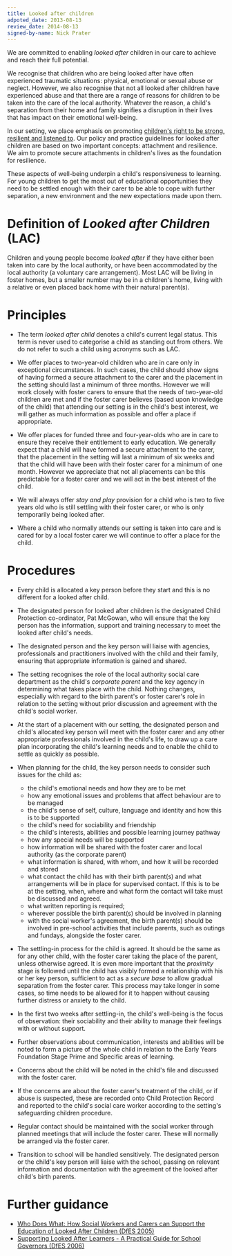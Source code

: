 ```yaml
---
title: Looked after children
adpoted_date: 2013-08-13
review_date: 2014-08-13
signed-by-name: Nick Prater
---
```

We are committed to enabling _looked after_ children in our care to achieve and 
reach their full potential.

We recognise that children who are being looked after have often experienced traumatic situations:
physical, emotional or sexual abuse or neglect. However, we also recognise that not all looked after 
children have experienced abuse and that there are a range of reasons for children to be taken into the 
care of the local authority. Whatever the reason, a child's separation from their home and family signifies 
a disruption in their lives that has impact on their emotional well-being.

In our setting, we place emphasis on promoting 
[children's right to be strong, resilient and listened to](/policies/child_rights_and_entitlements.html).
Our policy and practice guidelines for looked after children are based on two important concepts: 
attachment and resilience. We aim to promote secure attachments in children's lives as the 
foundation for resilience. 

These aspects of well-being underpin a child's responsiveness to learning. For young children to get the most out of 
educational opportunities they need to be settled enough with their carer to be able to cope with further 
separation, a new environment and the new expectations made upon them.


# Definition of _Looked after Children_ (LAC) #
Children and young people become _looked after_ if they have 
either been taken into care by the local authority, or have been accommodated by the local authority (a 
voluntary care arrangement). Most LAC will be living in foster homes, but a smaller number may be in a 
children's home, living with a relative or even placed back home with their natural parent(s).

# Principles #
* The term _looked after child_ denotes a child's current legal status. This term is never used to 
categorise a child as standing out from others. We do not refer to such a child using acronyms such 
as LAC.

* We offer places to two-year-old children who are in care only in exceptional circumstances. In such cases, 
the child should show signs of having formed a secure attachment to the carer and the
placement in the setting should last a minimum of three months. However we will work closely with foster 
carers to ensure that the needs of two-year-old children are met and if the foster carer believes 
(based upon knowledge of the child) that attending our setting is in the 
child's best interest, we will gather as much information as possible and offer a place if appropriate.

* We offer places for funded three and four-year-olds who are in care to ensure they receive their 
entitlement to early education. We generally expect that a child will have formed a secure attachment to the 
carer, that the placement in the setting will last a minimum of six weeks and that the child will have been with their
foster carer for a minimum of one month. However we appreciate that not all placements can be this predictable 
for a foster carer and we will act in the best interest of the child.

* We will always offer _stay and play_ provision for a child who is two to five years old who is still 
settling with their foster carer, or who is only temporarily being looked after.

* Where a child who normally attends our setting is taken into care and is cared for by a local foster 
carer we will continue to offer a place for the child.


# Procedures 

* Every child is allocated a key person before they start and this is no different for a looked after child.

* The designated person for looked after children is the designated Child Protection co-ordinator, Pat McGowan,
who will ensure that the key person has the information, support and training necessary to meet the looked after child's needs.

* The designated person and the key person will liaise with agencies, professionals and practitioners involved 
with the child and their family, ensuring that appropriate information is gained and shared.

* The setting recognises the role of the local authority social care department as the child's _corporate 
parent_ and the key agency in determining what takes place with the child. Nothing changes, 
especially with regard to the birth parent's or foster carer's role in relation to the setting without prior 
discussion and agreement with the child's social worker.

* At the start of a placement with our setting, the designated person and child's allocated key person will meet with the 
foster carer and any other appropriate professionals involved in the child's life, to draw up a care plan
incorporating the child's learning needs and to enable the child to settle as quickly as possible.

* When planning for the child, the key person needs to consider such issues for the child as:

    * the child's emotional needs and how they are to be met
    * how any emotional issues and problems that affect behaviour are to be managed
    * the child's sense of self, culture, language and identity and how this is to be supported
    * the child's need for sociability and friendship
    * the child's interests, abilities and possible learning journey pathway
    * how any special needs will be supported
    * how information will be shared with the foster carer and local authority (as the corporate parent) 
    * what information is shared, with whom, and how it will be recorded and stored
    * what contact the child has with their birth parent(s) and what arrangements will be in place for 
supervised contact. If this is to be at the setting, when, where and what form the contact will take 
must be discussed and agreed.
    * what written reporting is required;
    * wherever possible the birth parent(s) should be involved in planning
    * with the social worker's agreement, the birth 
parent(s) should be involved in pre-school activities that include parents, such as outings and fundays, alongside the foster carer.

* The settling-in process for the child is agreed. It should be the same as for any other child, with the 
foster carer taking the place of the parent, unless otherwise agreed. It is even more important that 
the _proximity_ stage is followed until the child has visibly formed a relationship with his or her 
key person, sufficient to act as a _secure base_ to allow gradual separation from the foster carer. 
This process may take longer in some cases, so time needs to be allowed for it to happen without 
causing further distress or anxiety to the child.

* In the first two weeks after settling-in, the child's well-being is the focus of observation: their 
sociability and their ability to manage their feelings with or without support.

* Further observations about communication, interests and abilities will be noted to form a picture of the 
whole child in relation to the Early Years Foundation Stage Prime and Specific areas of learning.

* Concerns about the child will be noted in the child's file and discussed with the foster carer.

* If the concerns are about the foster carer's treatment of the child, or if abuse is suspected, these are 
recorded onto Child Protection Record and reported to the child's social care worker according to the 
setting's safeguarding children procedure.

* Regular contact should be maintained with the social worker through planned meetings that will 
include the foster carer. These will normally be arranged via the foster carer.

* Transition to school will be handled sensitively. The designated person or the child's key 
person will liaise with the school, passing on relevant information and documentation with the 
agreement of the looked after child's birth parents.


# Further guidance #
* [Who Does What: How Social Workers and Carers can Support the Education of Looked After 
Children (DfES 2005)](http://webarchive.nationalarchives.gov.uk/20130401151715/https://www.education.gov.uk/publications/eOrderingDownload/LACWDW.pdf.pdf)
* [Supporting Looked After Learners - A Practical Guide for School Governors (DfES 2006)](http://webarchive.nationalarchives.gov.uk/20090707073355/dcsf.gov.uk/everychildmatters/resources-and-practice/ig00029/)


